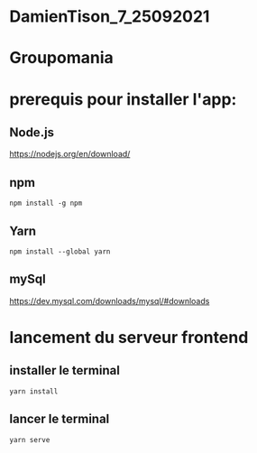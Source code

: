 # DamienTison_7_25092021
# Groupomania
# prerequis pour installer l'app:
 ## Node.js
 
 https://nodejs.org/en/download/
 
 ## npm
 ```
 npm install -g npm
 ```
 ## Yarn
 ```
 npm install --global yarn
 ```
 ## mySql
 
 https://dev.mysql.com/downloads/mysql/#downloads
 
 # lancement du serveur frontend
 
 ## installer le terminal
 ```
 yarn install
 ````
 ## lancer le terminal
 ```
 yarn serve
 ```
 
 
 
 
 
 
